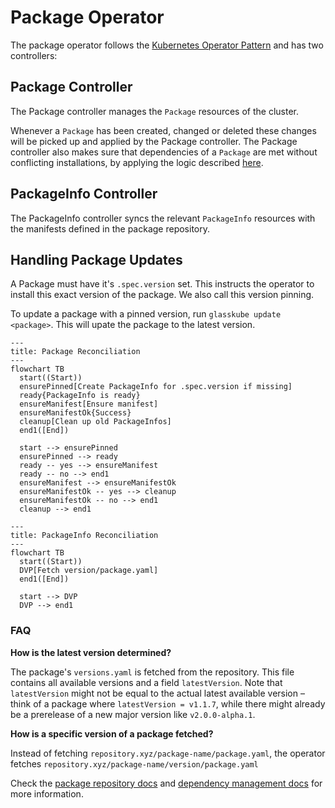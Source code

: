 # Package Operator

The package operator follows the [Kubernetes Operator Pattern](https://kubernetes.io/docs/concepts/extend-kubernetes/operator/) and has two controllers:

## Package Controller

The Package controller manages the `Package` resources of the cluster. 

Whenever a `Package` has been created, changed or deleted these changes will be picked up and applied by the Package controller.
The Package controller also makes sure that dependencies of a `Package` are met without conflicting installations, by applying the logic described [here](#dependency-management).

## PackageInfo Controller

The PackageInfo controller syncs the relevant `PackageInfo` resources with the manifests defined in the package repository.

## Handling Package Updates

A Package must have it's `.spec.version` set. 
This instructs the operator to install this exact version of the package. 
We also call this version pinning.

To update a package with a pinned version, run `glasskube update <package>`. 
This will upate the package to the latest version. 

```mermaid
---
title: Package Reconciliation
---
flowchart TB
  start((Start))
  ensurePinned[Create PackageInfo for .spec.version if missing]
  ready{PackageInfo is ready}
  ensureManifest[Ensure manifest]
  ensureManifestOk{Success}
  cleanup[Clean up old PackageInfos]
  end1([End])

  start --> ensurePinned
  ensurePinned --> ready
  ready -- yes --> ensureManifest
  ready -- no --> end1
  ensureManifest --> ensureManifestOk
  ensureManifestOk -- yes --> cleanup
  ensureManifestOk -- no --> end1
  cleanup --> end1
```

```mermaid
---
title: PackageInfo Reconciliation
---
flowchart TB
  start((Start))
  DVP[Fetch version/package.yaml]
  end1([End])

  start --> DVP
  DVP --> end1
```

### FAQ
**How is the latest version determined?**

The package's `versions.yaml` is fetched from the repository. This file contains all available versions and a field `latestVersion`. 
Note that `latestVersion` might not be equal to the actual latest available version – think of a package where `latestVersion = v1.1.7`, 
while there might already be a prerelease of a new major version like `v2.0.0-alpha.1`. 

**How is a specific version of a package fetched?**

Instead of fetching `repository.xyz/package-name/package.yaml`, the operator fetches `repository.xyz/package-name/version/package.yaml`

Check the [package repository docs](../package-repository#structure) and [dependency management docs](../04_design/dependency-management.md) for more information.
